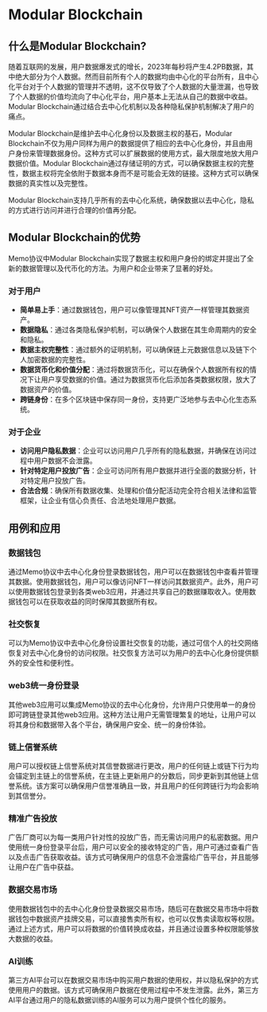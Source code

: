# Modular Blockchain

## 什么是Modular Blockchain?

随着互联网的发展，用户数据爆发式的增长，2023年每秒将产生4.2PB数据，其中绝大部分为个人数据。然而目前所有个人的数据均由中心化的平台所有，且中心化平台对于个人数据的管理并不透明，这不仅导致了个人数据的大量泄漏，也导致了个人数据的价值均流向了中心化平台，用户基本上无法从自己的数据中收益。Modular Blockchain通过结合去中心化机制以及各种隐私保护机制解决了用户的痛点。

Modular Blockchain是维护去中心化身份以及数据主权的基石，Modular Blockchain不仅为用户同样为用户的数据提供了相应的去中心化身份，并且由用户身份来管理数据身份。这种方式可以扩展数据的使用方式，最大限度地放大用户数据价值。Modular Blockchain通过存储证明的方式，可以确保数据主权的完整性，数据主权将完全依附于数据本身而不是可能会无效的链接。这种方式可以确保数据的真实性以及完整性。

Modular Blockchain支持几乎所有的去中心化系统，确保数据以去中心化，隐私的方式进行访问并进行合理的价值再分配。

## Modular Blockchain的优势

Memo协议中Modular Blockchain实现了数据主权和用户身份的绑定并提出了全新的数据管理以及代币化的方法。为用户和企业带来了显著的好处。

### 对于用户

- **简单易上手**：通过数据钱包，用户可以像管理其NFT资产一样管理其数据资产。
- **数据隐私**：通过各类隐私保护机制，可以确保个人数据在其生命周期内的安全和隐私。
- **数据主权完整性**：通过额外的证明机制，可以确保链上元数据信息以及链下个人加密数据的完整性。
- **数据货币化和价值分配**：通过将数据货币化，可以在确保个人数据所有权的情况下让用户享受数据的价值。通过为数据货币化后添加各类数据权限，放大了数据资产的价值。
- **跨链身份**：在多个区块链中保存同一身份，支持更广泛地参与去中心化生态系统。

### 对于企业

- **访问用户隐私数据**：企业可以访问用户几乎所有的隐私数据，并确保在访问过程中用户数据不会泄露。
- **针对特定用户投放广告**：企业可访问所有用户数据并进行全面的数据分析，针对特定用户投放广告。
- **合法合规**：确保所有数据收集、处理和价值分配活动完全符合相关法律和监管框架，让企业有信心负责任、合法地处理用户数据。

## 用例和应用

### 数据钱包

通过Memo协议中去中心化身份登录数据钱包，用户可以在数据钱包中查看并管理其数据。使用数据钱包，用户可以像访问NFT一样访问其数据资产。此外，用户可以使用数据钱包登录到各类web3应用，并通过共享自己的数据赚取收入。使用数据钱包可以在获取收益的同时保障其数据所有权。

### 社交恢复

可以为Memo协议中去中心化身份设置社交恢复的功能，通过可信个人的社交网络恢复对去中心化身份的访问权限。社交恢复方法可以为用户的去中心化身份提供额外的安全性和便利性。

### web3统一身份登录

其他web3应用可以集成Memo协议的去中心化身份，允许用户只使用单一的身份即可跨链登录其他web3应用。这种方法让用户无需管理繁复的地址，让用户可以将其身份和数据带入各个平台，确保用户安全、统一的身份体验。

### 链上信誉系统

用户可以授权链上信誉系统对其信誉数据进行更改，用户的任何链上或链下行为均会锚定到主链上的信誉系统，在主链上更新用户的分数后，同步更新到其他链上信誉系统。该方案可以确保用户信誉准确且一致，并且用户的任何跨链行为均会影响到其信誉分。

### 精准广告投放

广告厂商可以为每一类用户针对性的投放广告，而无需访问用户的私密数据。用户使用统一身份登录平台后，用户可以安全的接收特定的广告，用户可通过查看广告以及点击广告获取收益。该方式可确保用户的信息不会泄露给广告平台，并且能够让用户在广告中获益。

### 数据交易市场

使用数据钱包中的去中心化身份登录数据交易市场，随后可在数据交易市场中将数据钱包中数据资产挂牌交易，可以直接售卖所有权，也可以仅售卖读取权等权限。通过上述方式，用户可以将数据的价值转换成收益，并且通过设置多种权限能够放大数据的收益。

### AI训练

第三方AI平台可以在数据交易市场中购买用户数据的使用权，并以隐私保护的方式使用用户的数据。该方式可确保用户数据在使用过程中不发生泄露。此外，第三方AI平台通过用户的隐私数据训练的AI服务可以为用户提供个性化的服务。